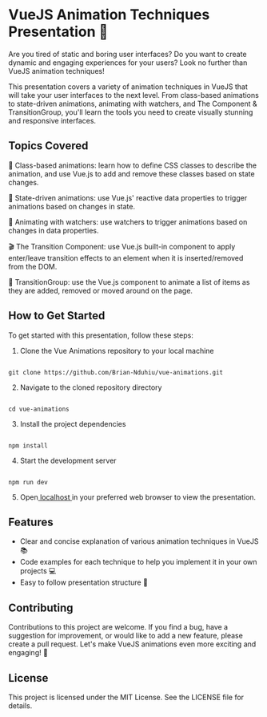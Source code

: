 # VueJS Animation Techniques Presentation 🎉
Are you tired of static and boring user interfaces? Do you want to create dynamic and engaging experiences for your users? Look no further than VueJS animation techniques!

This presentation covers a variety of animation techniques in VueJS that will take your user interfaces to the next level. From class-based animations to state-driven animations, animating with watchers, and The <Transition> Component & TransitionGroup, you'll learn the tools you need to create visually stunning and responsive interfaces.

## Topics Covered
🚀 Class-based animations: learn how to define CSS classes to describe the animation, and use Vue.js to add and remove these classes based on state changes.

🌟 State-driven animations: use Vue.js' reactive data properties to trigger animations based on changes in state.

👀 Animating with watchers: use watchers to trigger animations based on changes in data properties.

🎬 The Transition Component: use Vue.js built-in <transition> component to apply enter/leave transition effects to an element when it is inserted/removed from the DOM.

👥 TransitionGroup: use the Vue.js <transition-group> component to animate a list of items as they are added, removed or moved around on the page.


## How to Get Started
To get started with this presentation, follow these steps:

1. Clone the Vue Animations repository to your local machine
```shell

git clone https://github.com/Brian-Nduhiu/vue-animations.git

```
2. Navigate to the cloned repository directory
```shell

cd vue-animations

```
3. Install the project dependencies
```shell

npm install

```
4. Start the development server 
```sell

npm run dev

```
5. Open[ localhost ](http://localhost:5173/) in your preferred web browser to view the presentation.


## Features
* Clear and concise explanation of various animation techniques in VueJS 📚
* Code examples for each technique to help you implement it in your own projects 💻
* Easy to follow presentation structure 🧭

## Contributing
Contributions to this project are welcome. If you find a bug, have a suggestion for improvement, or would like to add a new feature, please create a pull request. Let's make VueJS animations even more exciting and engaging! 🤩

## License
This project is licensed under the MIT License. See the LICENSE file for details.
